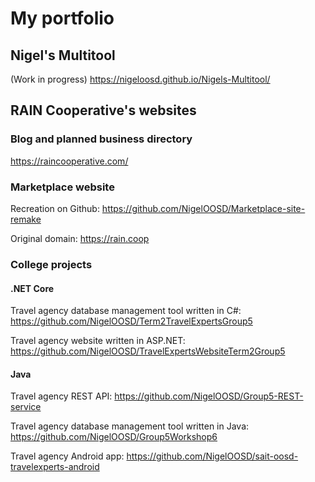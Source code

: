 # My portfolio

## Nigel's Multitool

(Work in progress) https://nigeloosd.github.io/Nigels-Multitool/

## RAIN Cooperative's websites

### Blog and planned business directory
https://raincooperative.com/

### Marketplace website
Recreation on Github: https://github.com/NigelOOSD/Marketplace-site-remake  

Original domain: https://rain.coop  


### College projects

#### .NET Core
Travel agency database management tool written in C#: https://github.com/NigelOOSD/Term2TravelExpertsGroup5  

Travel agency website written in ASP.NET: https://github.com/NigelOOSD/TravelExpertsWebsiteTerm2Group5  


#### Java
Travel agency REST API: https://github.com/NigelOOSD/Group5-REST-service  

Travel agency database management tool written in Java: https://github.com/NigelOOSD/Group5Workshop6  

Travel agency Android app: https://github.com/NigelOOSD/sait-oosd-travelexperts-android  

